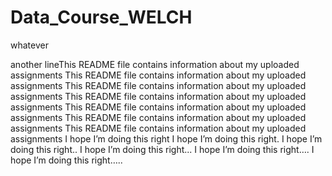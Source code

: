 # Data_Course_WELCH

whatever

another lineThis README file contains information about my uploaded assignments
This README file contains information about my uploaded assignments
This README file contains information about my uploaded assignments
This README file contains information about my uploaded assignments
This README file contains information about my uploaded assignments
This README file contains information about my uploaded assignments
This README file contains information about my uploaded assignments
I hope I’m doing this right
I hope I’m doing this right.
I hope I’m doing this right..
I hope I’m doing this right...
I hope I’m doing this right….
I hope I’m doing this right…..

